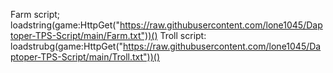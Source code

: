 Farm script; loadstring(game:HttpGet("https://raw.githubusercontent.com/lone1045/Daptoper-TPS-Script/main/Farm.txt"))()
Troll script: loadstrubg(game:HttpGet("https://raw.githubusercontent.com/lone1045/Daptoper-TPS-Script/main/Troll.txt"))()
